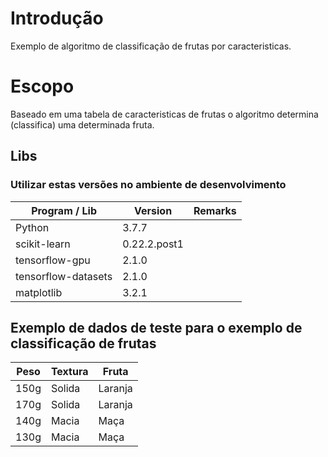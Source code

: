 # Introdução 
Exemplo de algoritmo de classificação de frutas por caracteristicas.

# Escopo
Baseado em uma tabela de caracteristicas de frutas o algoritmo determina 
(classifica) uma determinada fruta.

## Libs
### Utilizar estas versões no ambiente de desenvolvimento
| Program / Lib       | Version      | Remarks |
| ------------------- | ------------ | ------- |
| Python              | 3.7.7        |         |
| scikit-learn        | 0.22.2.post1 |         |
| tensorflow-gpu      | 2.1.0        |         |
| tensorflow-datasets | 2.1.0        |         |
| matplotlib          | 3.2.1        |         |

## Exemplo de dados de teste para o exemplo de classificação de frutas
| Peso | Textura | Fruta   |
| ---- | ------- | ------- |
| 150g | Solida  | Laranja |
| 170g | Solida  | Laranja |
| 140g | Macia   | Maça    |
| 130g | Macia   | Maça    |
